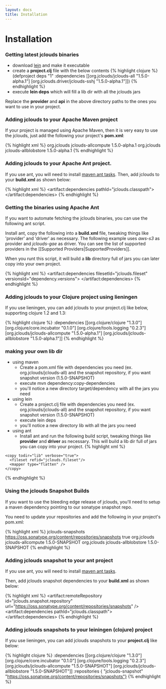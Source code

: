 ```yaml
---
layout: docs
title: Installation
---
```

# Installation

### Getting latest jclouds binaries

  * download [lein](https://github.com/technomancy/leiningen/raw/stable/bin/lein) and make it executable
  * create a __project.clj__ file with the below contents
{% highlight clojure %}
(defproject deps "1" :dependencies [[org.jclouds/jclouds-all "1.5.0-alpha.1"] [org.jclouds.driver/jclouds-sshj "1.5.0-alpha.1"]])
{% endhighlight %}
  * execute __lein deps__ which will fill a lib dir with all the jclouds jars

Replace the __provider__ and __api__ in the above directory paths to the ones you want to use in your project.

### Adding jclouds to your Apache Maven project

If your project is managed using Apache Maven, then it is very easy to use the jclouds, just add
the following your project's __pom.xml__:

{% highlight xml %}
<dependencies>
   <dependency>
        <groupId>org.jclouds</groupId>
        <artifactId>jclouds-allcompute</artifactId>
        <version>1.5.0-alpha.1</version>
   </dependency>
   <dependency>
       <groupId>org.jclouds</groupId>
       <artifactId>jclouds-allblobstore</artifactId>
       <version>1.5.0-alpha.1</version>
   </dependency>
</dependencies>
{% endhighlight %}

### Adding jclouds to your Apache Ant project.

If you use ant, you will need to install [maven ant tasks](http://maven.apache.org/ant-tasks/index.html).
Then, add jclouds to your __build.xml__ as shown below:

{% highlight xml %}
<artifact:dependencies pathId="jclouds.classpath">
 <dependency groupId="org.jclouds"
			 artifactId="jclouds-allcompute"
			version="1.5.0-alpha.1" />
 <dependency groupId="org.jclouds"
			 artifactId="jclouds-allblobstore"
			version="1.5.0-alpha.1" />
</artifact:dependencies>
{% endhighlight %}

### Getting the binaries using Apache Ant

If you want to automate fetching the jclouds binaries, you can use the following ant script.

Install ant, copy the following into a __build.xml__ file, tweaking things like 'provider' and 'driver' as necessary.
The following example uses *aws-s3* as provider and *jclouds-gae* as driver.
You can see the list of supported providers in the [[Supported Providers|SupportedProviders]].

When you runt this script, it will build a __lib__ directory full of jars you can later copy into your own project.

{% highlight xml %}
<project default="sync-lib" xmlns:artifact="urn:maven-artifact-ant" >
  <target name="sync-lib" depends="initmvn">
    <delete dir="lib" />
    <mkdir dir="lib" />
    <artifact:dependencies filesetId="jclouds.fileset" versionsId="dependency.versions">
      <dependency groupId="org.jclouds.provider" artifactId="aws-s3" version="1.5.0-alpha.1" />
      <dependency groupId="org.jclouds.driver" artifactId="jclouds-gae" version="1.5.0-alpha.1" />
    </artifact:dependencies>
    <copy todir="lib" verbose="true">
      <fileset refid="jclouds.fileset"/>
      <mapper type="flatten" />
    </copy>
  </target>
  <get src="http://opensource.become.com/apache/maven/binaries/maven-ant-tasks-2.1.1.jar" dest="maven-ant-tasks"/>
  <target name="initmvn">
    <path id="maven-ant-tasks.classpath" path="maven-ant-tasks"/>
    <typedef resource="org/apache/maven/artifact/ant/antlib.xml"
			uri="urn:maven-artifact-ant"
			classpathref="maven-ant-tasks.classpath"/>
  </target>
</project>
{% endhighlight %}

### Adding jclouds to your Clojure project using lieningen

If you use lieningen, you can add jclouds to your project.clj like below, supporting clojure 1.2 and 1.3:

{% highlight clojure %}
:dependencies [[org.clojure/clojure "1.3.0"]
               [org.clojure/core.incubator "0.1.0"]
               [org.clojure/tools.logging "0.2.3"]
               [org.jclouds/jclouds-allcompute "1.5.0-alpha.1"]
               [org.jclouds/jclouds-allblobstore "1.5.0-alpha.1"]]
{% endhighlight %}

### making your own lib dir
  * using maven
    * Create a pom.xml file with dependencies you need (ex. org.jclouds/jclouds-all) and the snapshot repository, if you want snapshot version (1.5.0-SNAPSHOT)
    * execute mvn dependency:copy-dependencies
    * you'll notice a new directory target/dependency with all the jars you need
  * using lein
    * Create a project.clj file with dependencies you need (ex. org.jclouds/jclouds-all) and the snapshot repository, if you want snapshot version (1.5.0-SNAPSHOT)
    * execute lein deps
    * you'll notice a new directory lib with all the jars you need
  * using ant
    * Install ant and run the following build script, tweaking things like __provider__ and __driver__ as necessary.  This will build a lib dir full of jars you can copy into your project.
{% highlight xml %}
<project default="sync-lib" xmlns:artifact="urn:maven-artifact-ant" >

  <target name="sync-lib" depends="initmvn">
    <delete dir="lib" />
    <mkdir dir="lib" />
    <artifact:dependencies filesetId="jclouds.fileset" versionsId="dependency.versions">
      <dependency groupId="org.jclouds.provider" artifactId="aws-s3" version="1.5.0-alpha.1" />
      <dependency groupId="org.jclouds.driver" artifactId="jclouds-gae" version="1.5.0-alpha.1" />
    </artifact:dependencies>

    <copy todir="lib" verbose="true">
      <fileset refid="jclouds.fileset"/>
      <mapper type="flatten" />
    </copy>
  </target>

  <get src="http://opensource.become.com/apache/maven/binaries/maven-ant-tasks-2.1.3.jar" dest="maven-ant-tasks"/>

  <target name="initmvn">
    <path id="maven-ant-tasks.classpath" path="maven-ant-tasks"/>
    <typedef resource="org/apache/maven/artifact/ant/antlib.xml" uri="urn:maven-artifact-ant" classpathref="maven-ant-tasks.classpath"/>
  </target>
</project>
{% endhighlight %}

### Using the jclouds Snapshot Builds

If you want to use the bleeding edge release of jclouds, you'll need to setup a maven dependency pointing to our sonatype snapshot repo.

You need to update your repositories and add the following in your project's pom.xml:

{% highlight xml %}
<repositories>
    <repository>
        <id>jclouds-snapshots</id>
        <url>https://oss.sonatype.org/content/repositories/snapshots</url>
        <snapshots>
             <enabled>true</enabled>
        </snapshots>
    </repository>
</repositories>
<dependencies>
   <dependency>
        <groupId>org.jclouds</groupId>
        <artifactId>jclouds-allcompute</artifactId>
        <version>1.5.0-SNAPSHOT</version>
   </dependency>
   <dependency>
        <groupId>org.jclouds</groupId>
        <artifactId>jclouds-allblobstore</artifactId>
        <version>1.5.0-SNAPSHOT</version>
   </dependency>
</dependencies>
{% endhighlight %}

### Adding jclouds snapshot to your ant project

If you use ant, you will need to install [maven ant tasks](http://maven.apache.org/ant-tasks/index.html).

Then, add jclouds snapshot dependencies to your __build.xml__ as shown below:

{% highlight xml %}
<artifact:remoteRepository id="jclouds.snapshot.repository"
  url="https://oss.sonatype.org/content/repositories/snapshots" />
<artifact:dependencies pathId="jclouds.classpath">
 <dependency groupId="org.jclouds"
			 artifactId="jclouds-allcompute"
			 version="1.5.0-SNAPSHOT" />
 <dependency groupId="org.jclouds"
			artifactId="jclouds-allblobstore"
			version="1.5.0-SNAPSHOT" />
 <remoteRepository refid="jclouds.snapshot.repository" />
</artifact:dependencies>
{% endhighlight %}

### Adding jclouds snapshots to your leiningen (clojure) project

If you use lieningen, you can add jclouds snapshots to your __project.clj__ like below:

{% highlight clojure %}
  :dependencies [[org.clojure/clojure "1.3.0"]
                 [org.clojure/core.incubator "0.1.0"]
                 [org.clojure/tools.logging "0.2.3"]
                 [org.jclouds/jclouds-allcompute "1.5.0-SNAPSHOT"]
                 [org.jclouds/jclouds-allblobstore "1.5.0-SNAPSHOT"]]
  :repositories { "jclouds-snapshot" "https://oss.sonatype.org/content/repositories/snapshots"}
{% endhighlight %}
